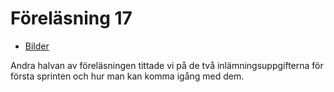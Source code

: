 # Föreläsning 17

* [Bilder](f17.pdf)

Andra halvan av föreläsningen tittade vi på de två
inlämningsuppgifterna för första sprinten och hur man kan komma
igång med dem.